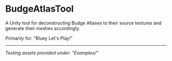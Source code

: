 # BudgeAtlasTool
A Unity tool for deconstructing Budge Atlases to their source textures and generate their meshes accordingly.

Primarily for: "Bluey Let's Play!"

-----------

*Testing assets provided under: "Examples/"*
